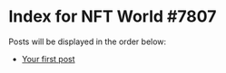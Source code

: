 # Index for NFT World #7807
Posts will be displayed in the order below:

- [Your first post](./001-first.md)

